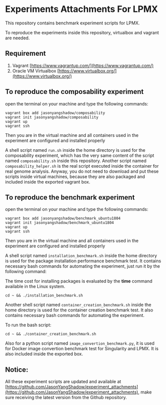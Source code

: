 # Experiments Attachments For LPMX
This repository contains benchmark experiment scripts for LPMX.

To reproduce the experiments inside this repository, virtualbox and vagrant are needed.
## Requirement
1. Vagrant [https://www.vagrantup.com/](https://www.vagrantup.com/)
2. Oracle VM Virtualbox [https://www.virtualbox.org/](https://www.virtualbox.org/)

## To reproduce the composability experiment
open the terminal on your machine and type the following commands:
```
vagrant box add jasonyangshadow/composability
vagrant init jasonyangshadow/composability
vagrant up
vagrant ssh
```

Then you are in the virtual machine and all containers used in the experiment are configured and installed properly

A shell script named `run.sh` inside the home directory is used for the composability experiment, which has the very same content of the script named `composability.sh` inside this repository. Another script named `composability_helper.sh` is the real script executed inside the container for real genome analysis. Anyway, you do not need to download and put these scripts inside virtual machines, because they are also packaged and included inside the exported vagrant box. 

## To reproduce the benchmark experiment
open the terminal on your machine and type the following commands:
```
vagrant box add jasonyangshadow/benchmark_ubuntu1804
vagrant init jasonyangshadow/benchmark_ubuntu1804
vagrant up
vagrant ssh
```
Then you are in the virtual machine and all containers used in the experiment are configured and installed properly

A shell script named `installation_benchmark.sh` inside the home directory is used for the package installation performance benchmark test. It contains necessary bash commands for automating the experiment, just run it by the following command:

The time cost for installing packages is evaluated by the **time** command available in the Linux system.
```
cd ~ && ./installation_benchmark.sh
```

Another shell script named `container_creation_benchmark.sh` inside the home directory is used for the container creation benchmark test. It also contains necessary bash commands for automating the experiment.

To run the bash script:
```
cd ~ && ./container_creation_benchmark.sh
```

Also for a python script named `image_convertion_benchmark.py`, it is used for Docker image convertion benchmark test for Singularity and LPMX. It is also included inside the exported box.
## Notice:
All these experiment scripts are updated and available at [https://github.com/JasonYangShadow/experiment_attachments](https://github.com/JasonYangShadow/experiment_attachments), make sure receiving the latest version from the Github repository. 

